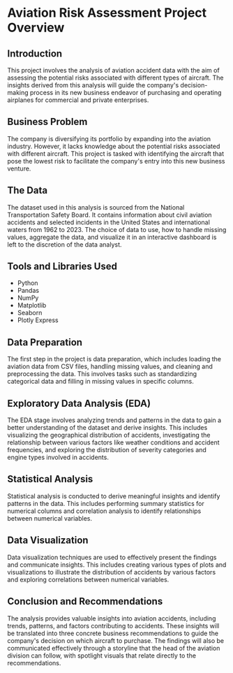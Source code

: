 # Aviation Risk Assessment Project Overview

## Introduction
This project involves the analysis of aviation accident data with the aim of assessing the potential risks associated with different types of aircraft. The insights derived from this analysis will guide the company's decision-making process in its new business endeavor of purchasing and operating airplanes for commercial and private enterprises.

## Business Problem
The company is diversifying its portfolio by expanding into the aviation industry. However, it lacks knowledge about the potential risks associated with different aircraft. This project is tasked with identifying the aircraft that pose the lowest risk to facilitate the company's entry into this new business venture.

## The Data
The dataset used in this analysis is sourced from the National Transportation Safety Board. It contains information about civil aviation accidents and selected incidents in the United States and international waters from 1962 to 2023. The choice of data to use, how to handle missing values, aggregate the data, and visualize it in an interactive dashboard is left to the discretion of the data analyst.

## Tools and Libraries Used
- Python
- Pandas
- NumPy
- Matplotlib
- Seaborn
- Plotly Express

## Data Preparation
The first step in the project is data preparation, which includes loading the aviation data from CSV files, handling missing values, and cleaning and preprocessing the data. This involves tasks such as standardizing categorical data and filling in missing values in specific columns.

## Exploratory Data Analysis (EDA)
The EDA stage involves analyzing trends and patterns in the data to gain a better understanding of the dataset and derive insights. This includes visualizing the geographical distribution of accidents, investigating the relationship between various factors like weather conditions and accident frequencies, and exploring the distribution of severity categories and engine types involved in accidents.

## Statistical Analysis
Statistical analysis is conducted to derive meaningful insights and identify patterns in the data. This includes performing summary statistics for numerical columns and correlation analysis to identify relationships between numerical variables.

## Data Visualization
Data visualization techniques are used to effectively present the findings and communicate insights. This includes creating various types of plots and visualizations to illustrate the distribution of accidents by various factors and exploring correlations between numerical variables.

## Conclusion and Recommendations
The analysis provides valuable insights into aviation accidents, including trends, patterns, and factors contributing to accidents. These insights will be translated into three concrete business recommendations to guide the company's decision on which aircraft to purchase. The findings will also be communicated effectively through a storyline that the head of the aviation division can follow, with spotlight visuals that relate directly to the recommendations.